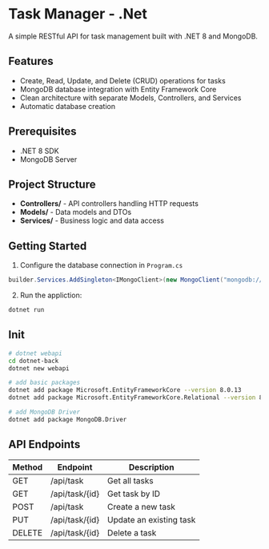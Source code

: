 # Task Manager - .Net
A simple RESTful API for task management built with .NET 8 and MongoDB.

## Features

- Create, Read, Update, and Delete (CRUD) operations for tasks
- MongoDB database integration with Entity Framework Core
- Clean architecture with separate Models, Controllers, and Services
- Automatic database creation

## Prerequisites

- .NET 8 SDK
- MongoDB Server

## Project Structure

- **Controllers/** - API controllers handling HTTP requests
- **Models/** - Data models and DTOs
- **Services/** - Business logic and data access

## Getting Started

1. Configure the database connection in `Program.cs`
```csharp
builder.Services.AddSingleton<IMongoClient>(new MongoClient("mongodb://localhost:27017"));
```

2. Run the appliction:
```bash
dotnet run
```
## Init
``` bash
# dotnet webapi
cd dotnet-back
dotnet new webapi

# add basic packages
dotnet add package Microsoft.EntityFrameworkCore --version 8.0.13
dotnet add package Microsoft.EntityFrameworkCore.Relational --version 8.0.13

# add MongoDB Driver
dotnet add package MongoDB.Driver
```

## API Endpoints

| Method | Endpoint      | Description         |
|--------|---------------|---------------------|
| GET    | /api/task      | Get all tasks       |
| GET    | /api/task/{id} | Get task by ID      |
| POST   | /api/task      | Create a new task   |
| PUT    | /api/task/{id} | Update an existing task |
| DELETE | /api/task/{id} | Delete a task       |